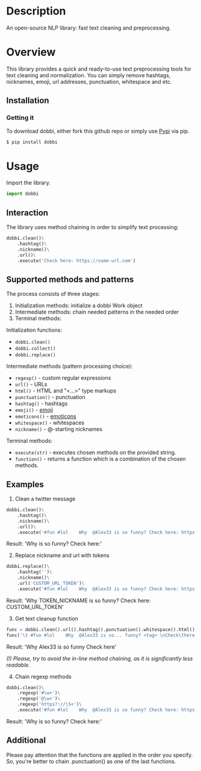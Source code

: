 # Description

An open-source NLP library: fast text cleaning and preprocessing.

# Overview

This library provides a quick and ready-to-use text preprocessing tools for text cleaning and normalization.
You can simply remove hashtags, nicknames, emoji, url addresses, punctuation, whitespace and etc.

## Installation

###  Getting it

To download dobbi, either fork this github repo or simply use [Pypi](https://pypi.org/project/dobbi/) via pip.

```sh
$ pip install dobbi
```

# Usage

Import the library.

```Python
import dobbi
```

## Interaction

The library uses method chaining in order to simplify text processing:

```Python
dobbi.clean()\
    .hashtag()\
    .nickname()\
    .url()\
    .execute('Check here: https://some-url.com')
```

## Supported methods and patterns

The process consists of three stages:
1. Initialization methods: initialize a dobbi Work object
2. Intermediate methods: chain needed patterns in the needed order
3. Terminal methods:

Initialization functions:
* `dobbi.clean()`
* `dobbi.collect()`
* `dobbi.replace()`

Intermediate methods (pattern processing choice):

* `regexp()` - custom regular expressions
* `url()` - URLs
* `html()` - HTML and "<...>" type markups
* `punctuation()` - punctuation
* `hashtag()` - hashtags
* `emoji()` - [emoji](https://en.wikipedia.org/wiki/Emoji)
* `emoticons()` - [emoticons](https://en.wikipedia.org/wiki/List_of_emoticons)
* `whitespace()` - whitespaces
* `nickname()` - @-starting nicknames

Terminal methods:

* `execute(str)` - executes chosen methods on the provided string.
* `function()` - returns a function which is a combination of the chosen methods.

## Examples

1) Clean a twitter message

```Python
dobbi.clean()\
    .hashtag()\
    .nickname()\
    .url()\
    .execute('#fun #lol    Why  @Alex33 is so funny? Check here: https://some-url.com')
```

Result: 'Why is so funny? Check here:'

2) Replace nickname and url with tokens

```Python
dobbi.replace()\
    .hashtag('')\
    .nickname()\
    .url('CUSTOM_URL_TOKEN')\
    .execute('#fun #lol    Why  @Alex33 is so funny? Check here: https://some-url.com')
```

Result: 'Why TOKEN_NICKNAME is so funny? Check here: CUSTOM_URL_TOKEN'

3) Get text cleanup function

```Python
func = dobbi.clean().url().hashtag().punctuation().whitespace().html().function()
func('\t #fun #lol    Why  @Alex33 is so... funny? <tag> \nCheck\there: https://some-url.com')
```

Result: 'Why Alex33 is so funny Check here'

*(!) Please, try to avoid the in-line method chaining, as it is significantly less readable.* 

4) Chain regexp methods

```Python
dobbi.clean()\
    .regexp('#\w+')\
    .regexp('@\w+')\
    .regexp('https?://\S+')\
    .execute('#fun #lol    Why  @Alex33 is so funny? Check here: https://some-url.com')
```

Result: 'Why is so funny? Check here:'

## Additional

Please pay attention that the functions are applied in the order you specify.
So, you're better to chain .punctuation() as one of the last functions.
